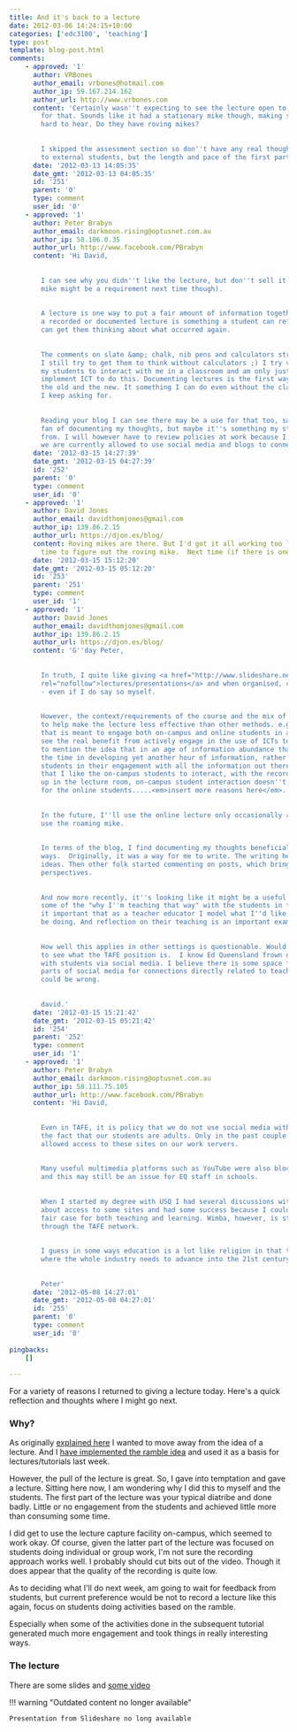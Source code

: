 ```yaml
---
title: And it's back to a lecture
date: 2012-03-06 14:24:15+10:00
categories: ['edc3100', 'teaching']
type: post
template: blog-post.html
comments:
    - approved: '1'
      author: VRBones
      author_email: vrbones@hotmail.com
      author_ip: 59.167.214.162
      author_url: http://www.vrbones.com
      content: 'Certainly wasn''t expecting to see the lecture open to the public. Thanks
        for that. Sounds like it had a stationary mike though, making some sections very
        hard to hear. Do they have roving mikes?
    
    
        I skipped the assessment section so don''t have any real thoughts on its usefulness
        to external students, but the length and pace of the first part was quite good.'
      date: '2012-03-13 14:05:35'
      date_gmt: '2012-03-13 04:05:35'
      id: '251'
      parent: '0'
      type: comment
      user_id: '0'
    - approved: '1'
      author: Peter Brabyn
      author_email: darkmoon.rising@optusnet.com.au
      author_ip: 58.106.0.35
      author_url: http://www.facebook.com/PBrabyn
      content: 'Hi David,
    
    
        I can see why you didn''t like the lecture, but don''t sell it short (a radio
        mike might be a requirement next time though).
    
    
        A lecture is one way to put a fair amount of information together in one place,
        a recorded or documented lecture is something a student can refer back to which
        can get them thinking about what occurred again.
    
    
        The comments on slate &amp; chalk, nib pens and calculators struck home with me.
        I still try to get them to think without calculators ;) I try very hard to get
        my students to interact with me in a classroom and am only just learning how to
        implement ICT to do this. Documenting lectures is the first way, a bridge between
        the old and the new. It something I can do even without the class full of computers
        I keep asking for.
    
    
        Reading your blog I can see there may be a use for that too, sadly. I''m not a
        fan of documenting my thoughts, but maybe it''s something my students may benefit
        from. I will however have to review policies at work because I don''t believe
        we are currently allowed to use social media and blogs to connect with students...'
      date: '2012-03-15 14:27:39'
      date_gmt: '2012-03-15 04:27:39'
      id: '252'
      parent: '0'
      type: comment
      user_id: '0'
    - approved: '1'
      author: David Jones
      author_email: davidthomjones@gmail.com
      author_ip: 139.86.2.15
      author_url: https://djon.es/blog/
      content: Roving mikes are there. But I'd got it all working too late to waste more
        time to figure out the roving mike.  Next time (if there is one).
      date: '2012-03-15 15:12:20'
      date_gmt: '2012-03-15 05:12:20'
      id: '253'
      parent: '251'
      type: comment
      user_id: '1'
    - approved: '1'
      author: David Jones
      author_email: davidthomjones@gmail.com
      author_ip: 139.86.2.15
      author_url: https://djon.es/blog/
      content: 'G''day Peter,
    
    
        In truth, I quite like giving <a href="http://www.slideshare.net/davidj/presentations"
        rel="nofollow">lectures/presentations</a> and when organised, can be quite good
        - even if I do say so myself.
    
    
        However, the context/requirements of the course and the mix of students I need
        to help make the lecture less effective than other methods. e.g a single hour
        that is meant to engage both on-campus and online students in a course where I
        see the real benefit from actively engage in the use of ICTs to enhance L&amp;T.  Not
        to mention the idea that in an age of information abundance that I need to invest
        the time in developing yet another hour of information, rather than helping support
        students in their engagement with all the information out there.  Not to mention
        that I like the on-campus students to interact, with the recording apparatus set
        up in the lecture room, on-campus student interaction doesn''t translate well
        for the online students.....<em>insert more reasons here</em>.
    
    
        In the future, I''ll use the online lecture only occasionally and will try to
        use the roaming mike.
    
    
        In terms of the blog, I find documenting my thoughts beneficial in a number of
        ways.  Originally, it was a way for me to write. The writing helped form and change
        ideas. Then other folk started commenting on posts, which brings in different
        perspectives.
    
    
        And now more recently, it''s looking like it might be a useful tool for sharing
        some of the "why I''m teaching that way" with the students in the course. I think''s
        it important that as a teacher educator I model what I''d like my students to
        be doing. And reflection on their teaching is an important example.
    
    
        How well this applies in other settings is questionable. Would be interesting
        to see what the TAFE position is.  I know Ed Queensland frown on social connections
        with students via social media. I believe there is some space for using some small
        parts of social media for connections directly related to teaching and learning.  I
        could be wrong.
    
    
        david.'
      date: '2012-03-15 15:21:42'
      date_gmt: '2012-03-15 05:21:42'
      id: '254'
      parent: '252'
      type: comment
      user_id: '1'
    - approved: '1'
      author: Peter Brabyn
      author_email: darkmoon.rising@optusnet.com.au
      author_ip: 58.111.75.105
      author_url: http://www.facebook.com/PBrabyn
      content: 'Hi David,
    
    
        Even in TAFE, it is policy that we do not use social media with students, despite
        the fact that our students are adults. Only in the past couple of years have they
        allowed access to these sites on our work servers.
    
    
        Many useful multimedia platforms such as YouTube were also blocked in the past,
        and this may still be an issue for EQ staff in schools.
    
    
        When I started my degree with USQ I had several discussions with the big wigs
        about access to some sites and had some success because I could put forward a
        fair case for both teaching and learning. Wimba, however, is still inaccessible
        through the TAFE network.
    
    
        I guess in some ways education is a lot like religion in that there are many areas
        where the whole industry needs to advance into the 21st century.
    
    
        Peter'
      date: '2012-05-08 14:27:01'
      date_gmt: '2012-05-08 04:27:01'
      id: '255'
      parent: '0'
      type: comment
      user_id: '0'
    
pingbacks:
    []
    
---
```

For a variety of reasons I returned to giving a lecture today. Here's a quick reflection and thoughts where I might go next.

### Why?

As originally [explained here](/blog2/2012/02/10/how-to-replace-the-lecture/) I wanted to move away from the idea of a lecture. And I [have implemented the ramble idea](/blog2/2012/02/19/designing-the-weekly-ramble/) and used it as a basis for lectures/tutorials last week.

However, the pull of the lecture is great. So, I gave into temptation and gave a lecture. Sitting here now, I am wondering why I did this to myself and the students. The first part of the lecture was your typical diatribe and done badly. Little or no engagement from the students and achieved little more than consuming some time.

I did get to use the lecture capture facility on-campus, which seemed to work okay. Of course, given the latter part of the lecture was focused on students doing individual or group work, I'm not sure the recording approach works well. I probably should cut bits out of the video. Though it does appear that the quality of the recording is quite low.

As to deciding what I'll do next week, am going to wait for feedback from students, but current preference would be not to record a lecture like this again, focus on students doing activities based on the ramble.

Especially when some of the activities done in the subsequent tutorial generated much more engagement and took things in really interesting ways.

### The lecture

There are some slides and [some video](https://vimeo.com/37998721)


!!! warning "Outdated content no longer available"

    Presentation from Slideshare no long available
